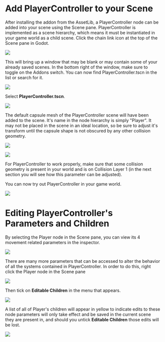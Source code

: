 
# Add PlayerController to your Scene

After installing the addon from the AssetLib, a PlayerController node can be added into your scene using the Scene pane. PlayerController is implemented as a scene hierarchy, which means it must be instantiated in your game world as a child scene. Click the chain link icon at the top of the Scene pane in Godot.

![](images/getting-started_instantiate-child-scene.png)

This will bring up a window that may be blank or may contain some of your already saved scenes. In the bottom right of the window, make sure to toggle on the Addons switch. You can now find PlayerController.tscn in the list or search for it.

![](images/getting-started_select-scene-addons.png)

Select **PlayerController.tscn**.

![](images/getting-started_player-controller.png)

The default capsule mesh of the PlayerController scene will have been added to the scene. It's name in the node hierarchy is simply "Player". It may not be placed in the scene in an ideal location, so be sure to adjust it's transform until the capsule shape is not obscured by any other collision geometry. 

![](images/getting-started_player-controller-placement-1.png)

![](images/getting-started_player-controller-placement-2.png)

For PlayerController to work properly, make sure that some collision geometry is present in your world and is on Collision Layer 1 (in the next section you will see how this parameter can be adjusted). 

You can now try out PlayerController in your game world.

![](images/getting-started_play-scene.png)

# Editing PlayerController's Parameters and Children

By selecting the Player node in the Scene pane, you can view its 4 movement related parameters in the inspector. 

![](images/getting-started_player-inspector.png)

There are many more parameters that can be accessed to alter the behavior of all the systems contained in PlayerController. In order to do this, right click the Player node in the Scene pane

![](images/getting-started_right-click-player.png)

Then tick on **Editable Children** in the menu that appears.

![](images/getting-started_editable-children.png)

A list of all of Player's children will appear in yellow to indicate edits to these node parameters will only take effect and be saved in the current scene they are present in, and should you untick **Editable Children** those edits will be lost.

![](images/getting-started_showing-editable-children.png)
